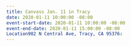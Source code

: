 ```yaml
---
title: Canvass Jan. 11 in Tracy
date: 2020-01-11 10:00:00 -08:00
event-start-date: 2020-01-11 10:00:00 -08:00
event-end-date: 2020-01-11 15:00:00 -08:00
Location902 N Central Ave, Tracy, CA 95376: 
---
```


